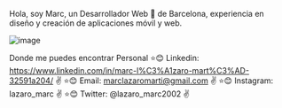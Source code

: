 Hola, soy Marc, un Desarrollador Web 🚀 de Barcelona, experiencia en diseño y creación de aplicaciones móvil y web.

![image](https://user-images.githubusercontent.com/91260264/189607825-e0a31a0d-d63c-4658-b5b7-89f63f34d77e.png)

Donde me puedes encontrar
Personal
⭐😊 Linkedin: https://www.linkedin.com/in/marc-l%C3%A1zaro-mart%C3%AD-32591a204/ ✌️
⭐😊 Email: marclazaromarti@gmail.com ✌️
⭐😊 Instagram: lazaro_marc ✌️
⭐😊 Twitter: @lazaro_marc2002 ✌️
